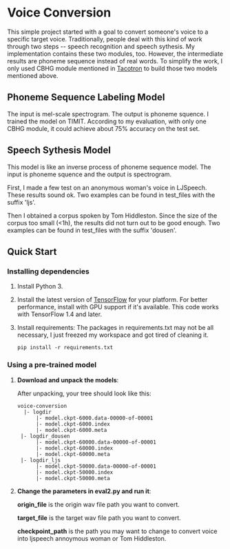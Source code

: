 # Voice Conversion

This simple project started with a goal to convert someone's voice to a specific target voice. Traditionally, people deal with this kind of work through two steps -- speech recognition and speech sythesis. My implementation contains these two modules, too. However, the intermediate results are phoneme sequence instead of real words.
To simplify the work, I only used CBHG module mentioned in [Tacotron](https://arxiv.org/pdf/1703.10135.pdf) to build those two models mentioned above.


## Phoneme Sequence Labeling Model

The input is mel-scale spectrogram. The output is phoneme squence. I trained the model on TIMIT. According to my evaluation, with only one CBHG module, it could achieve about 75% accuracy on the test set.

## Speech Sythesis Model
This model is like an inverse process of phoneme sequence model. The input is phoneme squence and the output is spectrogram.

First, I made a few test on an anonymous woman's voice in LJSpeech. These results sound ok. Two examples can be found in test_files with the suffix 'ljs'.

Then I obtained a corpus spoken by Tom Hiddleston. Since the size of the corpus too small (<1h), the results did not turn out to be good enough. Two examples can be found in test_files with the suffix 'dousen'.

## Quick Start
### Installing dependencies

1. Install Python 3.

2. Install the latest version of [TensorFlow](https://www.tensorflow.org/install/) for your platform. For better
   performance, install with GPU support if it's available. This code works with TensorFlow 1.4 and later.

3. Install requirements:
The packages in requirements.txt may not be all necessary, I just freezed my workspace and got tired of cleaning it. 
   ```
   pip install -r requirements.txt
   ```


### Using a pre-trained model

1. **Download and unpack the models**:

   After unpacking, your tree should look like this:
   ```
   voice-conversion
     |- logdir
         |- model.ckpt-6000.data-00000-of-00001
         |- model.ckpt-6000.index
         |- model.ckpt-6000.meta
    |- logdir_dousen
         |- model.ckpt-60000.data-00000-of-00001
         |- model.ckpt-60000.index
         |- model.ckpt-60000.meta
    |- logdir_ljs
         |- model.ckpt-50000.data-00000-of-00001
         |- model.ckpt-50000.index
         |- model.ckpt-50000.meta
   ```


2. **Change the parameters in eval2.py and run it**:
   
   **origin_file** is the origin wav file path you want to convert.
   
   **target_file** is the target wav file path you want to convert.
   
   **checkpoint_path** is the path you may want to change to convert voice into ljspeech annoymous woman or Tom Hiddleston.
